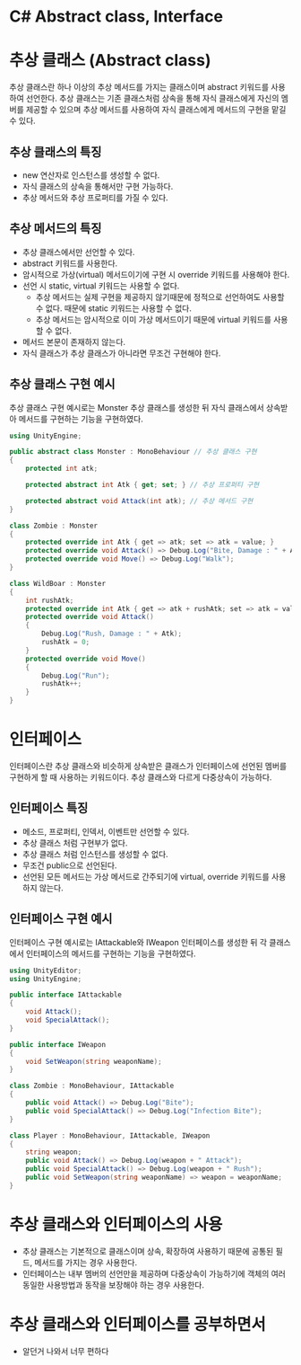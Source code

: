 # C# Abstract class, Interface

# 추상 클래스 (Abstract class)

추상 클래스란 하나 이상의 추상 메서드를 가지는 클래스이며 abstract 키워드를 사용하여 선언한다. 추상 클래스는 기존 클래스처럼 상속을 통해 자식 클래스에게 자신의 멤버를 제공할 수 있으며 추상 메서드를 사용하여 자식 클래스에게 메서드의 구현을 맡길 수 있다.

## 추상 클래스의 특징

- new 연산자로 인스턴스를 생성할 수 없다.
- 자식 클래스의 상속을 통해서만 구현 가능하다.
- 추상 메서드와 추상 프로퍼티를 가질 수 있다.

## 추상 메서드의 특징

- 추상 클래스에서만 선언할 수 있다.
- abstract 키워드를 사용한다.
- 암시적으로 가상(virtual) 메서드이기에 구현 시 override 키워드를 사용해야 한다.
- 선언 시 static, virtual 키워드는 사용할 수 없다.
    - 추상 메서드는 실제 구현을 제공하지 않기때문에 정적으로 선언하여도 사용할 수 없다. 때문에 static 키워드는 사용할 수 없다.
    - 추상 메서드는 암시적으로 이미 가상 메서드이기 때문에 virtual 키워드를 사용할 수 없다.
- 메서드 본문이 존재하지 않는다.
- 자식 클래스가 추상 클래스가 아니라면 무조건 구현해야 한다.

## 추상 클래스 구현 예시

추상 클래스 구현 예시로는 Monster 추상 클래스를 생성한 뒤 자식 클래스에서 상속받아 메서드를 구현하는 기능을 구현하였다.

```csharp
using UnityEngine;

public abstract class Monster : MonoBehaviour // 추상 클래스 구현
{
    protected int atk;

    protected abstract int Atk { get; set; } // 추상 프로퍼티 구현

    protected abstract void Attack(int atk); // 추상 메서드 구현
}

class Zombie : Monster
{
    protected override int Atk { get => atk; set => atk = value; }
    protected override void Attack() => Debug.Log("Bite, Damage : " + Atk);
    protected override void Move() => Debug.Log("Walk");
}

class WildBoar : Monster
{
    int rushAtk;
    protected override int Atk { get => atk + rushAtk; set => atk = value; }
    protected override void Attack()
    {
        Debug.Log("Rush, Damage : " + Atk);
        rushAtk = 0;
    }
    protected override void Move()
    {
        Debug.Log("Run");
        rushAtk++;
    }
}
```

# 인터페이스

인터페이스란 추상 클래스와 비슷하게 상속받은 클래스가 인터페이스에 선언된 멤버를 구현하게 할 때 사용하는 키워드이다. 추상 클래스와 다르게 다중상속이 가능하다.

## 인터페이스 특징

- 메소드, 프로퍼티, 인덱서, 이벤트만 선언할 수 있다.
- 추상 클래스 처럼 구현부가 없다.
- 추상 클래스 처럼 인스턴스를 생성할 수 없다.
- 무조건 public으로 선언된다.
- 선언된 모든 메서드는 가상 메서드로 간주되기에 virtual, override 키워드를 사용하지 않는다.

## 인터페이스 구현 예시

인터페이스 구현 예시로는 IAttackable와 IWeapon 인터페이스를 생성한 뒤 각 클래스에서 인터페이스의 메서드를 구현하는 기능을 구현하였다.

```csharp
using UnityEditor;
using UnityEngine;

public interface IAttackable
{
    void Attack();
    void SpecialAttack();
}

public interface IWeapon
{
    void SetWeapon(string weaponName);
}

class Zombie : MonoBehaviour, IAttackable
{
    public void Attack() => Debug.Log("Bite");
    public void SpecialAttack() => Debug.Log("Infection Bite");
}

class Player : MonoBehaviour, IAttackable, IWeapon
{
    string weapon;
    public void Attack() => Debug.Log(weapon + " Attack");
    public void SpecialAttack() => Debug.Log(weapon + " Rush");
    public void SetWeapon(string weaponName) => weapon = weaponName;
}
```

# 추상 클래스와 인터페이스의 사용

- 추상 클래스는 기본적으로 클래스이며 상속, 확장하여 사용하기 때문에 공통된 필드, 메서드를 가지는 경우 사용한다.
- 인터페이스는 내부 멤버의 선언만을 제공하며 다중상속이 가능하기에 객체의 여러 동일한 사용방법과 동작을 보장해야 하는 경우 사용한다.

# 추상 클래스와 인터페이스를 공부하면서

- 알던거 나와서 너무 편하다